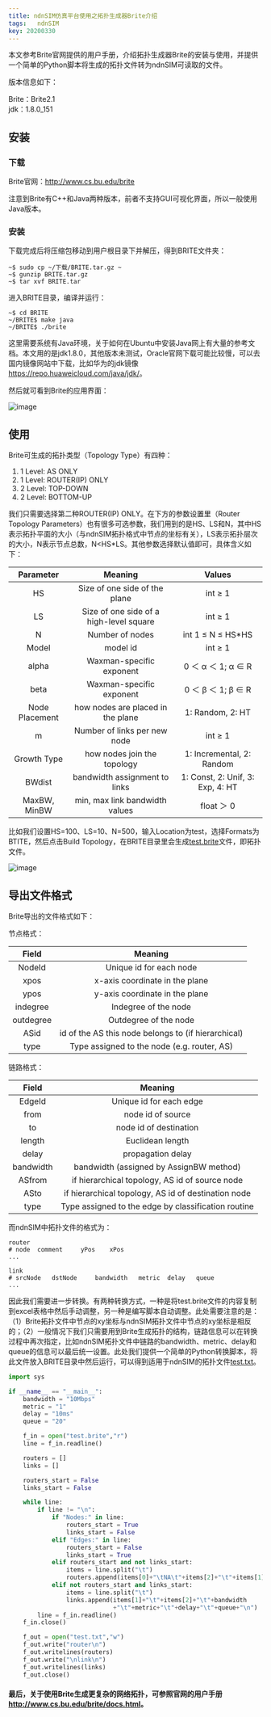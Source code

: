 ```yaml
---
title: ndnSIM仿真平台使用之拓扑生成器Brite介绍
tags:	ndnSIM
key: 20200330
---
```


本文参考Brite官网提供的用户手册，介绍拓扑生成器Brite的安装与使用，并提供一个简单的Python脚本将生成的拓扑文件转为ndnSIM可读取的文件。

<!--more-->

版本信息如下：

Brite：Brite2.1 <br>jdk：1.8.0_151<br>

## 安装

### 下载

Brite官网：<http://www.cs.bu.edu/brite>

注意到Brite有C++和Java两种版本，前者不支持GUI可视化界面，所以一般使用Java版本。

### 安装

下载完成后将压缩包移动到用户根目录下并解压，得到BRITE文件夹：

```
~$ sudo cp ~/下载/BRITE.tar.gz ~
~$ gunzip BRITE.tar.gz
~$ tar xvf BRITE.tar
```

进入BRITE目录，编译并运行：

```
~$ cd BRITE
~/BRITE$ make java
~/BRITE$ ./brite
```

这里需要系统有Java环境，关于如何在Ubuntu中安装Java网上有大量的参考文档。本文用的是jdk1.8.0，其他版本未测试，Oracle官网下载可能比较慢，可以去国内镜像网站中下载，比如华为的jdk镜像<https://repo.huaweicloud.com/java/jdk/>。

然后就可看到Brite的应用界面：

![image](https://github.com/kanyuanzhi/kanyuanzhi.github.io/raw/master/assets/myimages/20200330/1.jpg)

## 使用

Brite可生成的拓扑类型（Topology Type）有四种：

1. 1 Level: AS ONLY
2. 1 Level: ROUTER(IP) ONLY
3. 2 Level: TOP-DOWN 
4. 2 Level: BOTTOM-UP

我们只需要选择第二种ROUTER(IP) ONLY。在下方的参数设置里（Router Topology Parameters）也有很多可选参数，我们用到的是HS、LS和N，其中HS表示拓扑平面的大小（与ndnSIM拓扑格式中节点的坐标有关），LS表示拓扑层次的大小，N表示节点总数，N<HS*LS。其他参数选择默认值即可，具体含义如下：

|   Parameter    |                 Meaning                 |              Values              |
| :------------: | :-------------------------------------: | :------------------------------: |
|       HS       |      Size of one side of the plane      |             int ≥ 1              |
|       LS       | Size of one side of a high-level square |             int ≥ 1              |
|       N        |             Number of nodes             |        int 1 ≤ N ≤ HS*HS         |
|     Model      |                model id                 |             int ≥ 1              |
|     alpha      |        Waxman-specific exponent         |        0 ＜ α ＜ 1; α ∈ R        |
|      beta      |        Waxman-specific exponent         |        0 ＜ β ＜ 1; β ∈ R        |
| Node Placement |    how nodes are placed in the plane    |         1: Random, 2: HT         |
|       m        |      Number of links per new node       |             int ≥ 1              |
|  Growth Type   |       how nodes join the topology       |    1: Incremental, 2: Random     |
|     BWdist     |      bandwidth assignment to links      | 1: Const, 2: Unif, 3: Exp, 4: HT |
|  MaxBW, MinBW  |     min, max link bandwidth values      |            float ＞ 0            |

比如我们设置HS=100、LS=10、N=500，输入Location为test，选择Formats为BTITE，然后点击Build Topology，在BRITE目录里会生成[test.brite](https://github.com/kanyuanzhi/kanyuanzhi.github.io/raw/master/assets/mydocs/20200328/test.brite)文件，即拓扑文件。

![image](https://github.com/kanyuanzhi/kanyuanzhi.github.io/raw/master/assets/myimages/20200330/2.jpg)

## 导出文件格式

Brite导出的文件格式如下：

节点格式：

|   Field   |                       Meaning                       |
| :-------: | :-------------------------------------------------: |
|  NodeId   |               Unique id for each node               |
|   xpos    |           x-axis coordinate in the plane            |
|   ypos    |           y-axis coordinate in the plane            |
| indegree  |                Indegree of the node                 |
| outdegree |                Outdegree of the node                |
|   ASid    | id of the AS this node belongs to (if hierarchical) |
|   type    |     Type assigned to the node (e.g. router, AS)     |

链路格式：

|   Field   |                       Meaning                       |
| :-------: | :-------------------------------------------------: |
|  EdgeId   |               Unique id for each edge               |
|   from    |                  node id of source                  |
|    to     |               node id of destination                |
|  length   |                  Euclidean length                   |
|   delay   |                  propagation delay                  |
| bandwidth |       bandwidth (assigned by AssignBW method)       |
|  ASfrom   |   if hierarchical topology, AS id of source node    |
|   ASto    | if hierarchical topology, AS id of destination node |
|   type    | Type assigned to the edge by classification routine |

而ndnSIM中拓扑文件的格式为：

```
router
# node  comment     yPos    xPos
...

link
# srcNode   dstNode     bandwidth   metric  delay   queue
...
```

因此我们需要进一步转换。有两种转换方式，一种是将test.brite文件的内容复制到excel表格中然后手动调整，另一种是编写脚本自动调整。此处需要注意的是：（1）Brite拓扑文件中节点的xy坐标与ndnSIM拓扑文件中节点的xy坐标是相反的；（2）一般情况下我们只需要用到Brite生成拓扑的结构，链路信息可以在转换过程中再次指定，比如ndnSIM拓扑文件中链路的bandwidth、metric、delay和queue的信息可以最后统一设置。此处我们提供一个简单的Python转换脚本，将此文件放入BRITE目录中然后运行，可以得到适用于ndnSIM的拓扑文件[test.txt](https://github.com/kanyuanzhi/kanyuanzhi.github.io/raw/master/assets/mydocs/20200328/test.txt)。

```python
import sys

if __name__ == "__main__":
    bandwidth = "10Mbps"
    metric = "1"
    delay = "10ms"
    queue = "20"

    f_in = open("test.brite","r")
    line = f_in.readline()

    routers = []
    links = []

    routers_start = False
    links_start = False

    while line:
        if line != "\n":
            if "Nodes:" in line:
                routers_start = True
                links_start = False
            elif "Edges:" in line:
                routers_start = False
                links_start = True
            elif routers_start and not links_start:
                items = line.split("\t")
                routers.append(items[0]+"\tNA\t"+items[2]+"\t"+items[1]+"\n")
            elif not routers_start and links_start:
                items = line.split("\t")
                links.append(items[1]+"\t"+items[2]+"\t"+bandwidth
                             +"\t"+metric+"\t"+delay+"\t"+queue+"\n")                
        line = f_in.readline()
    f_in.close()

    f_out = open("test.txt","w")
    f_out.write("router\n")
    f_out.writelines(routers)
    f_out.write("\nlink\n")
    f_out.writelines(links)
    f_out.close()
```

#### 最后，关于使用Brite生成更复杂的网络拓扑，可参照官网的用户手册<http://www.cs.bu.edu/brite/docs.html>。













